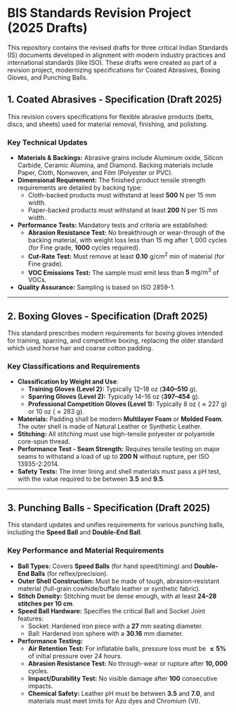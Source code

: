 

# BIS Standards Revision Project (2025 Drafts)

This repository contains the revised drafts for three critical Indian Standards (IS) documents developed in alignment with modern industry practices and international standards (like ISO). These drafts were created as part of a revision project, modernizing specifications for Coated Abrasives, Boxing Gloves, and Punching Balls.

## 1. Coated Abrasives - Specification (Draft 2025)

This revision covers specifications for flexible abrasive products (belts, discs, and sheets) used for material removal, finishing, and polishing.

### Key Technical Updates

* **Materials & Backings:** Abrasive grains include Aluminum oxide, Silicon Carbide, Ceramic Alumina, and Diamond. Backing materials include Paper, Cloth, Nonwoven, and Film (Polyester or PVC).
* **Dimensional Requirement:** The finished product tensile strength requirements are detailed by backing type:
    * Cloth-backed products must withstand at least $\mathbf{500}$ N per 15 mm width.
    * Paper-backed products must withstand at least $\mathbf{200}$ N per 15 mm width.
* **Performance Tests:** Mandatory tests and criteria are established:
    * **Abrasion Resistance Test:** No breakthrough or wear-through of the backing material, with weight loss less than $15$ mg after $1,000$ cycles (for Fine grade, $\mathbf{1000}$ cycles required).
    * **Cut-Rate Test:** Must remove at least $\mathbf{0.10} \text{ g/cm}^{2}\text{ min}$ of material (for Fine grade).
    * **VOC Emissions Test:** The sample must emit less than $\mathbf{5} \text{ mg/m}^{3}$ of VOCs.
* **Quality Assurance:** Sampling is based on ISO 2859-1.

---

## 2. Boxing Gloves - Specification (Draft 2025)

This standard prescribes modern requirements for boxing gloves intended for training, sparring, and competitive boxing, replacing the older standard which used horse hair and coarse cotton padding.

### Key Classifications and Requirements

* **Classification by Weight and Use**:
    * **Training Gloves (Level 2):** Typically $12–18$ oz ($\mathbf{340–510}$ g).
    * **Sparring Gloves (Level 2):** Typically $14–16$ oz ($\mathbf{397–454}$ g).
    * **Professional Competition Gloves (Level 1):** Typically $8$ oz ($\approx 227$ g) or $10$ oz ($\approx 283$ g).
* **Materials:** Padding shall be modern **Multilayer Foam** or **Molded Foam**. The outer shell is made of Natural Leather or Synthetic Leather.
* **Stitching:** All stitching must use high-tensile polyester or polyamide core-spun thread.
* **Performance Test - Seam Strength:** Requires tensile testing on major seams to withstand a load of up to **200 N** without rupture, per ISO 13935-2:2014.
* **Safety Tests:** The inner lining and shell materials must pass a pH test, with the value required to be between $\mathbf{3.5}$ and $\mathbf{9.5}$.

---

## 3. Punching Balls - Specification (Draft 2025)

This standard updates and unifies requirements for various punching balls, including the **Speed Ball** and **Double-End Ball**.

### Key Performance and Material Requirements

* **Ball Types:** Covers **Speed Balls** (for hand speed/timing) and **Double-End Balls** (for reflex/precision).
* **Outer Shell Construction:** Must be made of tough, abrasion-resistant material (full-grain cowhide/buffalo leather or synthetic fabric).
* **Stitch Density:** Stitching must be dense enough, with at least **24–28 stitches per 10 cm**.
* **Speed Ball Hardware:** Specifies the critical Ball and Socket Joint features:
    * Socket: Hardened iron piece with a $\mathbf{27}$ mm seating diameter.
    * Ball: Hardened iron sphere with a $\mathbf{30.16}$ mm diameter.
* **Performance Testing:**
    * **Air Retention Test:** For inflatable balls, pressure loss must be $\mathbf{\le 5\%}$ of initial pressure over 24 hours.
    * **Abrasion Resistance Test:** No through-wear or rupture after $\mathbf{10,000}$ cycles.
    * **Impact/Durability Test:** No visible damage after $\mathbf{100}$ consecutive impacts.
    * **Chemical Safety:** Leather pH must be between $\mathbf{3.5}$ and $\mathbf{7.0}$, and materials must meet limits for Azo dyes and Chromium (VI).
